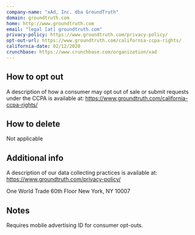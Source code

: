 ```yaml
---
company-name: "xAd, Inc. dba GroundTruth"
domain: groundtruth.com
home: http://www.groundtruth.com
email: "legal [at] groundtruth.com"
privacy-policy: https://www.groundtruth.com/privacy-policy/
opt-out-url: https://www.groundtruth.com/california-ccpa-rights/
california-date: 02/12/2020
crunchbase: https://www.crunchbase.com/organization/xad
---
```

## How to opt out


A description of how a consumer may opt out of sale or submit requests under the CCPA is available at: https://www.groundtruth.com/california-ccpa-rights/

## How to delete


Not applicable

## Additional info


A description of our data collecting practices is available at: https://www.groundtruth.com/privacy-policy/

One World Trade 60th Floor
New York, NY 10007


## Notes


Requires mobile advertising ID for consumer opt-outs.


